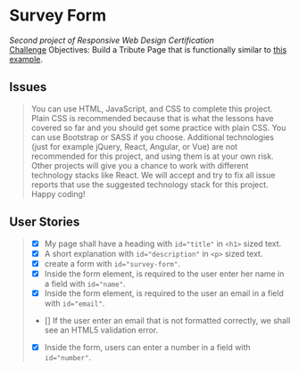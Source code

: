 # Survey Form
_Second project of Responsive Web Design Certification_\
[Challenge](https://www.freecodecamp.org/learn/responsive-web-design/responsive-web-design-projects/build-a-survey-form)
Objectives: Build a Tribute Page that is functionally similar to [this example](https://codepen.io/freeCodeCamp/full/VPaoNP).
## Issues
>You can use HTML, JavaScript, and CSS to complete this project. Plain CSS is recommended because that is what the lessons have covered so far and you should get some practice with plain CSS. You can use Bootstrap or SASS if you choose. Additional technologies (just for example jQuery, React, Angular, or Vue) are not recommended for this project, and using them is at your own risk. Other projects will give you a chance to work with different technology stacks like React. We will accept and try to fix all issue reports that use the suggested technology stack for this project. Happy coding!
## User Stories
> - [x] My page shall have a heading with ``id="title"`` in ``<h1>`` sized text.
> - [x]  A short explanation with ``id="description"`` in ``<p>`` sized text.
> - [x] create a form with ``id="survey-form"``.
> - [x] Inside the form element, is required to the user enter her name in a field with ``id="name"``.
> - [x] Inside the form element, is required to the user an email in a field with ``id="email"``.
> - [] If the user enter an email that is not formatted correctly, we shall see an HTML5 validation error.
> - [x] Inside the form, users can enter a number in a field with ``id="number"``.
